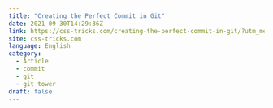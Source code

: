 ```yaml
---
title: "Creating the Perfect Commit in Git"
date: 2021-09-30T14:29:36Z
link: https://css-tricks.com/creating-the-perfect-commit-in-git/?utm_medium=RSS&utm_source=news.12bit.vn
site: css-tricks.com
language: English
category:
  - Article
  - commit
  - git
  - git tower
draft: false
---
```

